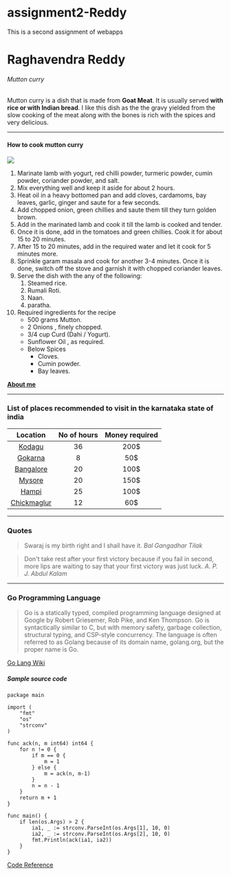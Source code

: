 # assignment2-Reddy
This is a second assignment of webapps

# Raghavendra Reddy
###### Mutton curry

Mutton curry is a dish that is made from **Goat Meat**. It is usually served **with rice or with Indian bread**. I like this dish as the the gravy yielded from the slow cooking of the meat along with the bones is rich with the spices and very delicious.

***

#### How to cook mutton curry
![](Images/MuttonCurry.jpg=100X20)
1. Marinate lamb with yogurt, red chilli powder, turmeric powder, cumin powder, coriander powder, and salt.
2. Mix everything well and keep it aside for about 2 hours.
3. Heat oil in a heavy bottomed pan and add cloves, cardamoms, bay leaves, garlic, ginger and saute for a few seconds.
4. Add chopped onion, green chillies and saute them till they turn golden brown.
5. Add in the marinated lamb and cook it till the lamb is cooked and tender.
6. Once it is done, add in the tomatoes and green chillies. Cook it for about 15 to 20 minutes.
7. After 15 to 20 minutes, add in the required water and let it cook for 5 minutes more.
8. Sprinkle garam masala and cook for another 3-4 minutes. Once it is done, switch off the stove and garnish it with chopped coriander leaves.
9. Serve the dish with the any of the following:
    1. Steamed rice.
    2. Rumali Roti.
    3. Naan.
    4. paratha.
10. Required ingredients for the recipe
    * 500 grams Mutton.
    * 2 Onions , finely chopped.
    * 3/4 cup Curd (Dahi / Yogurt).
    * Sunflower Oil , as required.
    * Below Spices
        * Cloves.
        * Cumin powder.
        * Bay leaves.

**[About me](AboutMe.md)**

***

### List of places recommended to visit in the karnataka state of india
|Location|No of hours|Money required|
|:------:|:---------:|:------------:|
|[Kodagu](Images/coorgg.jpg)|36|200$|
|[Gokarna](Images/Gokarna.jpg)|8|50$|
|[Bangalore](Images/Bangalore.jpg)|20|100$|
|[Mysore](Images/Mysore.jpg)|20|150$|
|[Hampi](Images/Hampi.jpg)|25|100$|
|[Chickmaglur](Images/chickmaglur.jpg)|12|60$|

***

### Quotes

> Swaraj is my birth right and I shall have it.
                            *Bal Gangadhar Tilak*

>Don't take rest after your first victory because if you fail in second, more lips are waiting to say that your first victory was just luck.
                            *A. P. J. Abdul Kalam*

***

### Go Programming Language
>Go is a statically typed, compiled programming language designed at Google by Robert Griesemer, Rob Pike, and Ken Thompson. Go is syntactically similar to C, but with memory safety, garbage collection, structural typing, and CSP-style concurrency. The language is often referred to as Golang because of its domain name, golang.org, but the proper name is Go.

[Go Lang Wiki](https://en.wikipedia.org/wiki/Go_(programming_language))

##### Sample source code
``` 
package main

import (
	"fmt"
	"os"
	"strconv"
)

func ack(n, m int64) int64 {
	for n != 0 {
		if m == 0 {
			m = 1
		} else {
			m = ack(n, m-1)
		}
		n = n - 1
	}
	return m + 1
}

func main() {
	if len(os.Args) > 2 {
		ia1, _ := strconv.ParseInt(os.Args[1], 10, 0)
		ia2, _ := strconv.ParseInt(os.Args[2], 10, 0)
		fmt.Println(ack(ia1, ia2))
	}
}
```
[Code Reference](https://github.com/SimonWaldherr/golang-examples/blob/master/beginner/ackermann.go)


